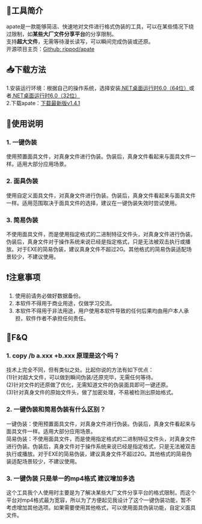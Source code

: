 ## 📗工具简介
apate是一款能够简洁、快速地对文件进行格式伪装的工具，可以在某些情况下绕过限制，如**某些大厂文件分享平台**的分享限制。  
支持**超大文件**，无需等待漫长读写，可以瞬间完成伪装或还原。  
开源项目主页：[Github: rippod/apate](https://github.com/rippod/apate)  
## 📥下载方法
1.安装运行环境：根据自己的操作系统，选择安装[.NET桌面运行时6.0（64位）](https://dotnet.microsoft.com/zh-cn/download/dotnet/thank-you/runtime-desktop-6.0.16-windows-x64-installer)或者[.NET桌面运行时6.0（32位）](https://dotnet.microsoft.com/zh-cn/download/dotnet/thank-you/runtime-desktop-6.0.16-windows-x86-installer)  
2.下载apate：[下载最新版v1.4.1](https://github.com/rippod/apate/releases/download/apate.v1.4.1/apate.v1.4.1.zip)  
## 📖使用说明
### 1. 一键伪装  
  使用预置面具文件，对真身文件进行伪装。伪装后，真身文件看起来与面具文件一样。适用大部分应用场景。  
### 2. 面具伪装  
  使用自定义面具文件，对真身文件进行伪装。伪装后，真身文件看起来与面具文件一样。适用范围取决于面具文件的选择，建议在一键伪装失效时尝试使用。  
### 3. 简易伪装  
  不使用面具文件，而是使用指定格式的二进制特征文件头，对真身文件进行伪装。伪装后，真身文件对于操作系统来说已经是指定格式，只是无法被双击执行或播放。对于EXE的简易伪装，建议真身文件不超过2G。其他格式的简易伪装适配场景较少，不建议使用。  

## ❗注意事项  
1. 使用前请务必做好数据备份。  
2. 本软件不得用于商业用途，仅做学习交流。  
3. 本软件不得用于非法用途，用户使用本软件导致的任何后果均由用户本人承担，软件作者不承担任何责任。  

## 🙋F&Q  
### 1. copy /b a.xxx +b.xxx 原理是这个吗？  
  技术上完全不同，但有类似之处。比起你说的方法有如下优点：  
  (1)针对超大文件，可以做到瞬间伪装/还原完毕，无需任何等待。  
  (2)针对文件的还原做了优化，无需知道文件的伪装面具即可一键还原。  
  (3)针对真身文件的原始文件头，做了加密处理，不易被检测出原始格式。  
### 2. 一键伪装和简易伪装有什么区别？  
  一键伪装：使用预置面具文件，对真身文件进行伪装。伪装后，真身文件看起来与面具文件一样。适用大部分应用场景。  
  简易伪装：不使用面具文件，而是使用指定格式的二进制特征文件头，对真身文件进行伪装。伪装后，真身文件对于操作系统来说已经是指定格式，只是无法被双击执行或播放。对于EXE的简易伪装，建议真身文件不超过2G。其他格式的简易伪装适配场景较少，不建议使用。  
### 3. 一键伪装 只是单一的mp4格式 建议增加多选  
  这个工具我个人使用时主要是为了解决某些大厂文件分享平台的格式限制，而这个平台对mp4格式最为宽容，所以为了方便起见我设计了这个一键伪装功能，暂不考虑增加其他选项。如果需要使用其他格式，可以使用面具伪装功能，自定义面具文件。  
